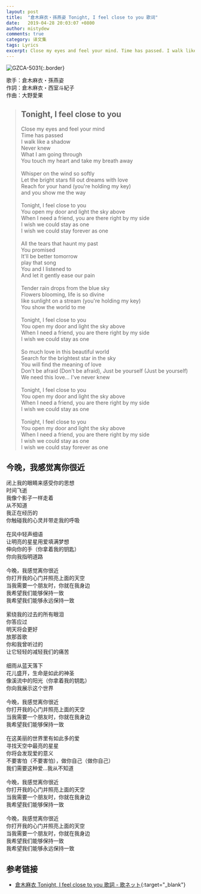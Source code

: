 ```yaml
---
layout: post
title:  "倉木麻衣・孫燕姿 Tonight, I feel close to you 歌词"
date:   2019-04-28 20:03:07 +0800
author: mistydew
comments: true
category: 译文集
tags: Lyrics
excerpt: Close my eyes and feel your mind. Time has passed. I walk like a shadow. Never knew. What I am going through. You touch my heart and take my breath away.
---
```

![GZCA-5031](https://is5-ssl.mzstatic.com/image/thumb/Music/v4/f3/5f/ae/f35faedc-03ed-1509-0684-35ba290a5704/source/600x600bb.jpg){:.border}

歌手：倉木麻衣・孫燕姿<br>
作詞：倉木麻衣・西室斗紀子<br>
作曲：大野愛果

<blockquote class="lyric-original">
  <h2>Tonight, I feel close to you</h2>
  <p>
    Close my eyes and feel your mind<br>
    Time has passed<br>
    I walk like a shadow<br>
    Never knew<br>
    What I am going through<br>
    You touch my heart and take my breath away<br>
    <br>
    Whisper on the wind so softly<br>
    Let the bright stars fill out dreams with love<br>
    Reach for your hand (you're holding my key)<br>
    and you show me the way<br>
    <br>
    Tonight, I feel close to you<br>
    You open my door and light the sky above<br>
    When I need a friend, you are there right by my side<br>
    I wish we could stay as one<br>
    I wish we could stay forever as one<br>
    <br>
    All the tears that haunt my past<br>
    You promised<br>
    It'll be better tomorrow<br>
    play that song<br>
    You and I listened to<br>
    And let it gently ease our pain<br>
    <br>
    Tender rain drops from the blue sky<br>
    Flowers blooming, life is so divine<br>
    like sunlight on a stream (you're holding my key)<br>
    You show the world to me<br>
    <br>
    Tonight, I feel close to you<br>
    You open my door and light the sky above<br>
    When I need a friend, you are there right by my side<br>
    I wish we could stay as one<br>
    <br>
    So much love in this beautiful world<br>
    Search for the brightest star in the sky<br>
    You will find the meaning of love<br>
    Don't be afraid (Don't be afraid), Just be yourself (Just be yourself)<br>
    We need this love... I've never knew<br>
    <br>
    Tonight, I feel close to you<br>
    You open my door and light the sky above<br>
    When I need a friend, you are there right by my side<br>
    I wish we could stay as one<br>
    <br>
    Tonight, I feel close to you<br>
    You open my door and light the sky above<br>
    When I need a friend, you are there right by my side<br>
    I wish we could stay as one<br>
    I wish we could stay forever as one
  </p>
</blockquote>

<div class="lyric-translation">
  <h2>今晚，我感觉离你很近</h2>
  <p>
    闭上我的眼睛来感受你的思想<br>
    时间飞逝<br>
    我像个影子一样走着<br>
    从不知道<br>
    我正在经历的<br>
    你触碰我的心灵并带走我的呼吸<br>
    <br>
    在风中轻声细语<br>
    让明亮的星星用爱填满梦想<br>
    伸向你的手（你拿着我的钥匙）<br>
    你向我指明道路<br>
    <br>
    今晚，我感觉离你很近<br>
    你打开我的心门并照亮上面的天空<br>
    当我需要一个朋友时，你就在我身边<br>
    我希望我们能够保持一致<br>
    我希望我们能够永远保持一致<br>
    <br>
    萦绕我的过去的所有眼泪<br>
    你答应过<br>
    明天将会更好<br>
    放那首歌<br>
    你和我曾听过的<br>
    让它轻轻的减轻我们的痛苦<br>
    <br>
    细雨从蓝天落下<br>
    花儿盛开，生命是如此的神圣<br>
    像溪流中的阳光（你拿着我的钥匙）<br>
    你向我展示这个世界<br>
    <br>
    今晚，我感觉离你很近<br>
    你打开我的心门并照亮上面的天空<br>
    当我需要一个朋友时，你就在我身边<br>
    我希望我们能够保持一致<br>
    <br>
    在这美丽的世界里有如此多的爱<br>
    寻找天空中最亮的星星<br>
    你将会发现爱的意义<br>
    不要害怕（不要害怕），做你自己（做你自己）<br>
    我们需要这种爱…我从不知道<br>
    <br>
    今晚，我感觉离你很近<br>
    你打开我的心门并照亮上面的天空<br>
    当我需要一个朋友时，你就在我身边<br>
    我希望我们能够保持一致<br>
    <br>
    今晚，我感觉离你很近<br>
    你打开我的心门并照亮上面的天空<br>
    当我需要一个朋友时，你就在我身边<br>
    我希望我们能够保持一致<br>
    我希望我们能够永远保持一致
  </p>
</div>

## 参考链接

* [倉木麻衣 Tonight, I feel close to you 歌詞 - 歌ネット](https://www.uta-net.com/song/17658/){:target="_blank"}
